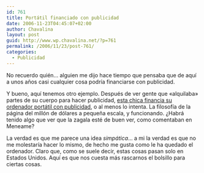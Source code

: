```yaml
---
id: 761
title: Portátil financiado con publicidad
date: 2006-11-23T04:45:07+02:00
author: Chavalina
layout: post
guid: http://www.wp.chavalina.net/?p=761
permalink: /2006/11/23/post-761/
categories:
  - Publicidad
---
```

No recuerdo quién… alguien me dijo hace tiempo que pensaba que de aqu&iacute; a unos a&ntilde;os casi cualquier cosa podr&iacute;a financiarse con publicidad. 

Y bueno, aqu&iacute; tenemos otro ejemplo. Después de ver gente que «alquilaba» partes de su cuerpo para hacer publicidad, <a href="http://chuddup.com/laser-etched-laptop/" target="_blank">esta chica financia su ordenador portátil con publicidad</a>, o al menos lo intenta. La filosof&iacute;a de la página del mill&oacute;n de d&oacute;lares a peque&ntilde;a escala, y funcionando. &iquest;Habrá tenido algo que ver que la zagala esté de buen ver, como comentaban en Meneame?

La verdad es que me parece una idea _simpática_… a mi la verdad es que no me molestar&iacute;a hacer lo mismo, de hecho me gusta como le ha quedado el ordenador. Claro que, como se suele decir, estas cosas pasan solo en Estados Unidos. Aqu&iacute; es que nos cuesta más rascarnos el bolsillo para ciertas cosas.